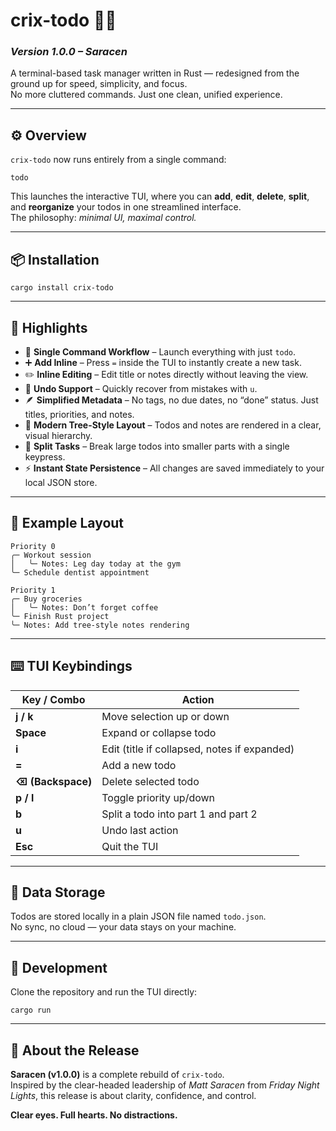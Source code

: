 # crix-todo 🦀✅
### *Version 1.0.0 – Saracen*

A terminal-based task manager written in Rust — redesigned from the ground up for speed, simplicity, and focus.  
No more cluttered commands. Just one clean, unified experience.

---

## ⚙️ Overview

`crix-todo` now runs entirely from a single command:

```
todo
```

This launches the interactive TUI, where you can **add**, **edit**, **delete**, **split**, and **reorganize** your todos in one streamlined interface.  
The philosophy: *minimal UI, maximal control.*

---

## 📦 Installation

```
cargo install crix-todo
```

---

## 🚀 Highlights

- 🧭 **Single Command Workflow** – Launch everything with just `todo`.
- ➕ **Add Inline** – Press `=` inside the TUI to instantly create a new task.
- ✏️ **Inline Editing** – Edit title or notes directly without leaving the view.
- 🔁 **Undo Support** – Quickly recover from mistakes with `u`.
- 🪶 **Simplified Metadata** – No tags, no due dates, no “done” status. Just titles, priorities, and notes.
- 🌳 **Modern Tree-Style Layout** – Todos and notes are rendered in a clear, visual hierarchy.
- 🧩 **Split Tasks** – Break large todos into smaller parts with a single keypress.
- ⚡ **Instant State Persistence** – All changes are saved immediately to your local JSON store.

---

## 🎨 Example Layout

```
Priority 0
╭─ Workout session
│   ╰─ Notes: Leg day today at the gym
╰─ Schedule dentist appointment

Priority 1
╭─ Buy groceries
│   ╰─ Notes: Don’t forget coffee
╰─ Finish Rust project
╰─ Notes: Add tree-style notes rendering
```

---

## ⌨️ TUI Keybindings

| Key / Combo | Action |
|--------------|---------|
| **j / k** | Move selection up or down |
| **Space** | Expand or collapse todo |
| **i** | Edit (title if collapsed, notes if expanded) |
| **=** | Add a new todo |
| **⌫ (Backspace)** | Delete selected todo |
| **p / l** | Toggle priority up/down |
| **b** | Split a todo into part 1 and part 2 |
| **u** | Undo last action |
| **Esc** | Quit the TUI |

---

## 📂 Data Storage

Todos are stored locally in a plain JSON file named `todo.json`.  
No sync, no cloud — your data stays on your machine.

---

## 🧪 Development

Clone the repository and run the TUI directly:

```
cargo run
```

---

## 🏈 About the Release

**Saracen (v1.0.0)** is a complete rebuild of `crix-todo`.  
Inspired by the clear-headed leadership of *Matt Saracen* from *Friday Night Lights*, this release is about clarity, confidence, and control.

**Clear eyes. Full hearts. No distractions.**

